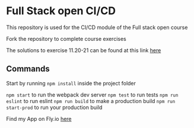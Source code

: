 # Full Stack open CI/CD

This repository is used for the CI/CD module of the Full stack open course

Fork the repository to complete course exercises

The solutions to exercise 11.20-21 can be found at this link [here](https://github.com/AlexAllen247/Enhanced-Phonebook)

## Commands

Start by running `npm install` inside the project folder

`npm start` to run the webpack dev server
`npm test` to run tests
`npm run eslint` to run eslint
`npm run build` to make a production build
`npm run start-prod` to run your production build

Find my App on Fly.io [here](https://little-fire-716.fly.dev)
